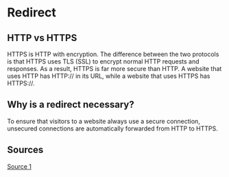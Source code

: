 # Redirect

## HTTP vs HTTPS

HTTPS is HTTP with encryption. The difference between the two protocols is that HTTPS uses TLS (SSL) to encrypt normal HTTP requests and responses. As a result, HTTPS is far more secure than HTTP. A website that uses HTTP has HTTP:// in its URL, while a website that uses HTTPS has HTTPS://.

## Why is a redirect necessary?

To ensure that visitors to a website always use a secure connection, unsecured connections are automatically forwarded from HTTP to HTTPS.

## Sources

[Source 1](https://www.venafi.com/blog/what-are-differences-between-http-https-0#:~:text=HTTPS%20is%20HTTP%20with%20encryption,uses%20HTTPS%20has%20HTTPS%3A%2F%2F.)
